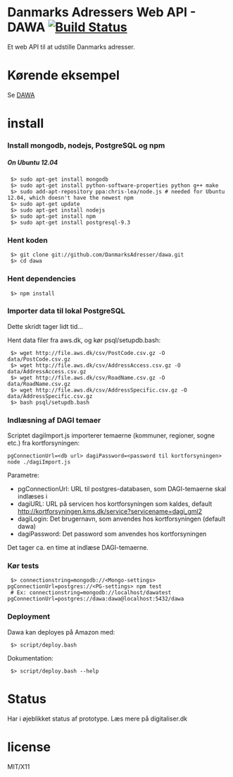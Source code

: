 Danmarks Adressers Web API - DAWA [![Build Status](https://travis-ci.org/DanmarksAdresser/Dawa.png?branch=master)](https://travis-ci.org/DanmarksAdresser/Dawa)
======

Et web API til at udstille Danmarks adresser.

Kørende eksempel
=======

Se [DAWA](http://dawa.aws.dk)


install
=======

### Install mongodb, nodejs, PostgreSQL og npm

##### On Ubuntu 12.04
```
 $> sudo apt-get install mongodb
 $> sudo apt-get install python-software-properties python g++ make
 $> sudo add-apt-repository ppa:chris-lea/node.js # needed for Ubuntu 12.04, which doesn't have the newest npm
 $> sudo apt-get update
 $> sudo apt-get install nodejs
 $> sudo apt-get install npm
 $> sudo apt-get install postgresql-9.3
```

### Hent koden
```
 $> git clone git://github.com/DanmarksAdresser/dawa.git
 $> cd dawa
```

### Hent dependencies
```
 $> npm install
```

### Importer data til lokal PostgreSQL
Dette skridt tager lidt tid...

Hent data filer fra aws.dk, og kør psql/setupdb.bash:

```
 $> wget http://file.aws.dk/csv/PostCode.csv.gz -O data/PostCode.csv.gz
 $> wget http://file.aws.dk/csv/AddressAccess.csv.gz -O data/AddressAccess.csv.gz
 $> wget http://file.aws.dk/csv/RoadName.csv.gz -O data/RoadName.csv.gz
 $> wget http://file.aws.dk/csv/AddressSpecific.csv.gz -O data/AddressSpecific.csv.gz
 $> bash psql/setupdb.bash
```

### Indlæsning af DAGI temaer
Scriptet dagiImport.js importerer temaerne (kommuner, regioner, sogne etc.) fra kortforsyningen:


```
pgConnectionUrl=<db url> dagiPassword=<password til kortforsyningen> node ./dagiImport.js
```

Parametre:

 - pgConnectionUrl: URL til postgres-databasen, som DAGI-temaerne skal indlæses i
 - dagiURL: URL på servicen hos kortforsyningen som kaldes, default http://kortforsyningen.kms.dk/service?servicename=dagi_gml2
 - dagiLogin: Det brugernavn, som anvendes hos kortforsyningen (default dawa)
 - dagiPassword: Det password som anvendes hos kortforsyningen

Det tager ca. en time at indlæse DAGI-temaerne.

### Kør tests
```
 $> connectionstring=mongodb://<Mongo-settings> pgConnectionUrl=postgres://<PG-settings> npm test
 # Ex: connectionstring=mongodb://localhost/dawatest pgConnectionUrl=postgres://dawa:dawa@localhost:5432/dawa
```

### Deployment

Dawa kan deployes på Amazon med:
```
 $> script/deploy.bash
```

Dokumentation:
```
 $> script/deploy.bash --help
```

Status
====

Har i øjeblikket status af prototype.
Læs mere på digitaliser.dk

license
=======

MIT/X11